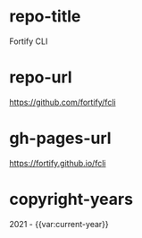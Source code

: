# repo-title
Fortify CLI

# repo-url
https://github.com/fortify/fcli

# gh-pages-url
https://fortify.github.io/fcli

# copyright-years
2021 - {{var:current-year}}

